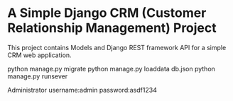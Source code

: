 # A Simple Django CRM (Customer Relationship Management) Project

This project contains Models and Django REST framework API for a simple CRM web application.

python manage.py migrate
python manage.py loaddata db.json
python manage.py runsever

Administrator
username:admin
password:asdf1234
